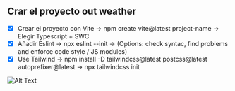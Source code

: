 ## Crar el proyecto out weather
- [x] Crear el proyecto con Vite -> npm create vite@latest project-name -> Elegir Typescript + SWC
- [x] Añadir Eslint -> npx eslint --init -> (Options: check syntac, find problems and enforce code style / JS modules)
- [x] Use Tailwind -> npm install -D tailwindcss@latest postcss@latest autoprefixer@latest -> npx tailwindcss init

![Alt Text](./gif_results.gif)